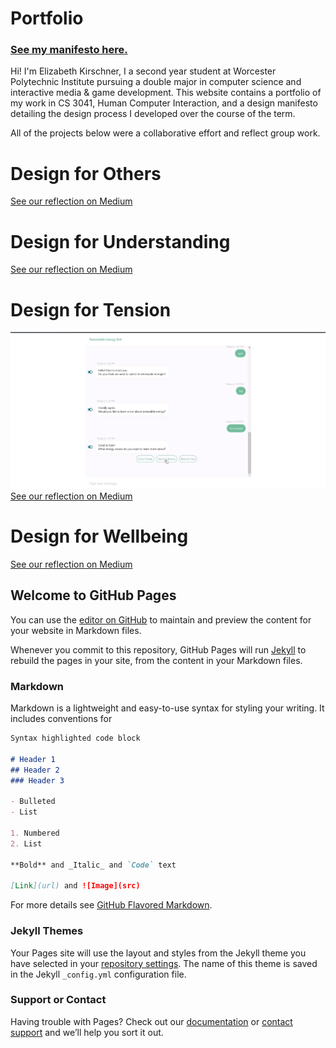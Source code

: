 # Portfolio
### [See my manifesto here.](https://elizabethkirschner.github.io/CS3041DesignManifesto/DesignManifesto) 

Hi! I'm Elizabeth Kirschner, I a second year student at Worcester Polytechnic Institute pursuing a double major in computer science and interactive media & game development.  This website contains a portfolio of my work in CS 3041, Human Computer Interaction, and a design manifesto detailing the design process I developed over the course of the term.

All of the projects below were a collaborative effort and reflect group work.

# Design for Others
[See our reflection on Medium](https://medium.com/@ethanlichang/design-for-others-e0a5da8331f8)

# Design for Understanding
[See our reflection on Medium](https://medium.com/@elizabethekirschner/summary-bdada65d0ad1)

# Design for Tension
[![Design For Tension](https://raw.githubusercontent.com/elizabethkirschner/CS3041DesignManifesto/master/Screenshot%202018-12-12%2017.21.45.png)](https://www.youtube.com/watch?v=G2qqMcmWILE&feature=youtu.be)
[See our reflection on Medium](https://medium.com/@elizabethekirschner/design-for-tension-3dab831bc893)

# Design for Wellbeing
[See our reflection on Medium](https://medium.com/@elizabethekirschner/design-for-wel-9ce2a39378c)


## Welcome to GitHub Pages
You can use the [editor on GitHub](https://github.com/elizabethkirschner/CS3041DesignManifesto/edit/master/README.md) to maintain and preview the content for your website in Markdown files.

Whenever you commit to this repository, GitHub Pages will run [Jekyll](https://jekyllrb.com/) to rebuild the pages in your site, from the content in your Markdown files.

### Markdown

Markdown is a lightweight and easy-to-use syntax for styling your writing. It includes conventions for

```markdown
Syntax highlighted code block

# Header 1
## Header 2
### Header 3

- Bulleted
- List

1. Numbered
2. List

**Bold** and _Italic_ and `Code` text

[Link](url) and ![Image](src)
```

For more details see [GitHub Flavored Markdown](https://guides.github.com/features/mastering-markdown/).

### Jekyll Themes

Your Pages site will use the layout and styles from the Jekyll theme you have selected in your [repository settings](https://github.com/elizabethkirschner/CS3041DesignManifesto/settings). The name of this theme is saved in the Jekyll `_config.yml` configuration file.

### Support or Contact 

Having trouble with Pages? Check out our [documentation](https://help.github.com/categories/github-pages-basics/) or [contact support](https://github.com/contact) and we’ll help you sort it out.
